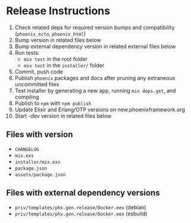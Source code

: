 # Release Instructions

  1. Check related deps for required version bumps and compatibility (`phoenix_ecto`, `phoenix_html`)
  2. Bump version in related files below
  3. Bump external dependency version in related external files below
  4. Run tests:
      - `mix test` in the root folder
      - `mix test` in the `installer/` folder
  5. Commit, push code
  6. Publish `phoenix` packages and docs after pruning any extraneous uncommitted files
  7. Test installer by generating a new app, running `mix deps.get`, and compiling
  8. Publish to `npm` with `npm publish`
  9. Update Elixir and Erlang/OTP versions on new.phoenixframework.org
  10. Start -dev version in related files below

## Files with version

  * `CHANGELOG`
  * `mix.exs`
  * `installer/mix.exs`
  * `package.json`
  * `assets/package.json`

## Files with external dependency versions

  * `priv/templates/phx.gen.release/Docker.eex` (debian)
  * `priv/templates/phx.gen.release/Docker.eex` (esbuild)
